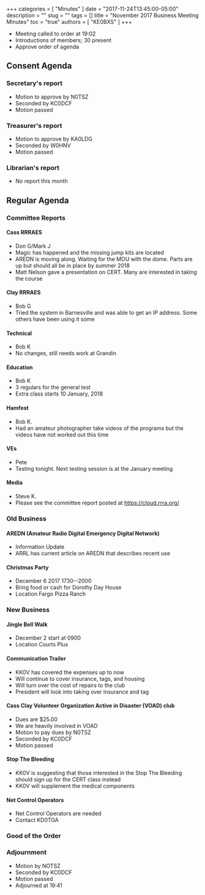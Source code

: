 +++
categories = [ "Minutes" ]
date = "2017-11-24T13:45:00-05:00"
description = ""
slug = ""
tags = []
title = "November 2017 Business Meeting Minutes"
toc = "true"
authors = [ "KE0BXS" ]
+++
* Meeting called to order at 19:02 
* Introductions of members; 30 present
* Approve order of agenda
<!--more-->
	
## Consent Agenda 

### Secretary's report
* Motion to approve by N0TSZ
* Seconded by KC0DCF
* Motion passed

### Treasurer's report
* Motion to approve by KA0LDG
* Seconded by W0HNV
* Motion passed

### Librarian's report
* No report this month

## Regular Agenda

### Committee Reports 

#### Cass RRRAES
* Don G/Mark J
* Magic has happened and the missing jump kits are located
* AREDN is moving along. Waiting for the MOU with the dome. Parts are up but should all be in place by summer 2018
* Matt Nelson gave a presentation on CERT. Many are interested in taking the course

#### Clay RRRAES
* Bob G
* Tried the system in Barnesville and was able to get an IP address. Some others have been using it some

#### Technical
* Bob K
* No changes, still needs work at Grandin

#### Education
* Bob K
* 3 regulars for the general test
* Extra class starts 10 January, 2018

#### Hamfest
* Bob K.
* Had an amateur photographer take videos of the programs but the videos have not worked out this time

#### VEs
* Pete
* Testing tonight.  Next testing session is at the January meeting

#### Media
* Steve K.
* Please see the committee report posted at https://cloud.rrra.org/

### Old Business

#### AREDN (Amateur Radio Digital Emergency Digital Network)
* Information Update
* ARRL has current article on AREDN that describes recent use

#### Christmas Party
* December 6 2017 1730--2000
* Bring food or cash for Dorothy Day House
* Location Fargo Pizza Ranch

### New Business

#### Jingle Bell Walk
* December 2 start at 0900
* Location Courts Plus

#### Communication Trailer
* KK0V has covered the expenses up to now
* Will continue to cover insurance, tags, and housing
* Will turn over the cost of repairs to the club
* President will look into taking over insurance and tag

#### Cass Clay Volunteer Organization Active in Disaster (VOAD) club
* Dues are $25.00
* We are heavily involved in VOAD
* Motion to pay dues by N0TSZ 
* Seconded by KC0DCF
* Motion passed

#### Stop The Bleeding
* KK0V is suggesting that those interested in the Stop The Bleeding should sign up for the CERT class instead
* KK0V will supplement the medical components

#### Net Control Operators
* Net Control Operators are needed
* Contact KD0TGA

### Good of the Order

### Adjournment
* Motion by NOTSZ
* Seconded by KC0DCF
* Motion passed
* Adjourned at 19:41
